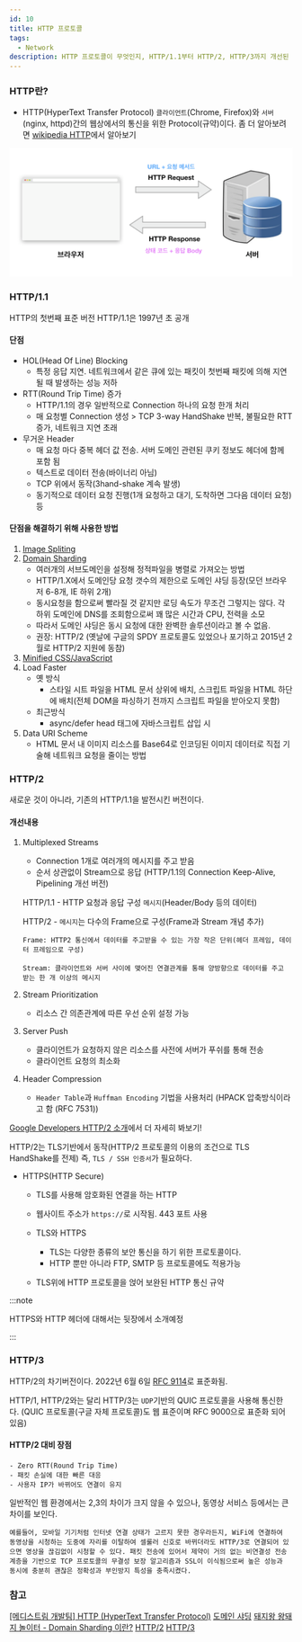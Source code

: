 ```yaml
---
id: 10
title: HTTP 프로토콜
tags:
  - Network
description: HTTP 프로토콜이 무엇인지, HTTP/1.1부터 HTTP/2, HTTP/3까지 개선된 점을 살펴봅니다.
---
```


### HTTP란?

* HTTP(HyperText Transfer Protocol)
    `클라이언트`(Chrome, Firefox)와 `서버`(nginx, httpd)간의 웹상에서의 통신을 위한 Protocol(규약)이다.
    좀 더 알아보려면 [wikipedia HTTP](https://ko.wikipedia.org/wiki/HTTP)에서 알아보기

![http연결과정](./img/http-connection.png)

### HTTP/1.1

HTTP의 첫번째 표준 버전 HTTP/1.1은 1997년 초 공개

#### 단점
* HOL(Head Of Line) Blocking
    - 특정 응답 지연. 네트워크에서 같은 큐에 있는 패킷이 첫번째 패킷에 의해 지연될 때 발생하는 성능 저하
* RTT(Round Trip Time) 증가
    - HTTP/1.1의 경우 일반적으로 Connection 하나의 요청 한개 처리
    - 매 요청별 Connection 생성 > TCP 3-way HandShake 반복, 불필요한 RTT 증가, 네트워크 지연 초래
* 무거운 Header
    - 매 요청 마다 중복 헤더 값 전송. 서버 도메인 관련된 쿠키 정보도 헤더에 함께 포함 됨
    - 텍스트로 데이터 전송(바이너리 아님)
    - TCP 위에서 동작(3hand-shake 계속 발생)
    - 동기적으로 데이터 요청 진행(1개 요청하고 대기, 도착하면 그다음 데이터 요청) 등

#### 단점을 해결하기 위해 사용한 방법

1. [Image Spliting](https://www.w3schools.com/css/css_image_sprites.asp)
2. [Domain Sharding](https://developer.mozilla.org/en-US/docs/Glossary/Domain_sharding)
    * 여러개의 서브도메인을 설정해 정적파일을 병렬로 가져오는 방법
    * HTTP/1.X에서 도메인당 요청 갯수의 제한으로 도메인 샤딩 등장(모던 브라우저 6-8개, IE 하위 2개)
    * 동시요청을 함으로써 빨라질 것 같지만 로딩 속도가 무조건 그렇지는 않다. 각 하위 도메인에 DNS를 조회함으로써 꽤 많은 시간과 CPU, 전력을 소모
    * 따라서 도메인 샤딩은 동시 요청에 대한 완벽한 솔루션이라고 볼 수 없음.
    * 권장: HTTP/2 (옛날에 구글의 SPDY 프로토콜도 있었으나 포기하고 2015년 2월로 HTTP/2 지원에 동참)
3. [Minified CSS/JavaScript](https://developers.google.com/speed/docs/insights/MinifyResources?hl=ko)
4. Load Faster
    * 옛 방식
        * 스타일 시트 파일을 HTML 문서 상위에 배치, 스크립트 파일을 HTML 하단에 배치(전체 DOM을 파싱하기 전까지 스크립트 파일을 받아오지 못함)
    * 최근방식
        * async/defer head 태그에 자바스크립트 삽입 시
5. Data URI Scheme
    * HTML 문서 내 이미지 리소스를 Base64로 인코딩된 이미지 데이터로 직접 기술해 네트워크 요청을 줄이는 방법

### HTTP/2

새로운 것이 아니라, 기존의 HTTP/1.1을 발전시킨 버전이다.

#### 개선내용

1. Multiplexed Streams
    - Connection 1개로 여러개의 메시지를 주고 받음
    - 순서 상관없이 Stream으로 응답 (HTTP/1.1의 Connection Keep-Alive, Pipelining 개선 버전)

    HTTP/1.1 - HTTP 요청과 응답 구성
    `메시지`(Header/Body 등의 데이터)

    HTTP/2 - `메시지`는 다수의 Frame으로 구성(Frame과 Stream 개념 추가)
    ```
    Frame: HTTP2 통신에서 데이터를 주고받을 수 있는 가장 작은 단위(헤더 프레임, 데이터 프레임으로 구성)
    
    Stream: 클라이언트와 서버 사이에 맺어진 연결관계를 통해 양방향으로 데이터를 주고 받는 한 개 이상의 메시지
    ```
2. Stream Prioritization
    - 리소스 간 의존관계에 따른 우선 순위 설정 가능

3. Server Push
    - 클라이언트가 요청하지 않은 리소스를 사전에 서버가 푸쉬를 통해 전송
    - 클라이언트 요청의 최소화

4. Header Compression
    - `Header Table`과 `Huffman Encoding` 기법을 사용처리 (HPACK 압축방식이라고 함 (RFC 7531))

[Google Developers  HTTP/2 소개](https://web.dev/performance-http2/)에서 더 자세히 봐보기!

HTTP/2는 TLS기반에서 동작(HTTP/2 프로토콜의 이용의 조건으로 TLS HandShake를 전제)
즉, `TLS / SSH 인증서`가 필요하다.

* HTTPS(HTTP Secure)
    - TLS를 사용해 암호화된 연결을 하는 HTTP
    - 웹사이트 주소가 `https://`로 시작됨. 443 포트 사용

    - TLS와 HTTPS
        - TLS는 다양한 종류의 보안 통신을 하기 위한 프로토콜이다.
        - HTTP 뿐만 아니라 FTP, SMTP 등 프로토콜에도 적용가능
    - TLS위에 HTTP 프로토콜을 얹어 보완된 HTTP 통신 규약

:::note

HTTPS와 HTTP 헤더에 대해서는 뒷장에서 소개예정

:::

### HTTP/3

HTTP/2의 차기버전이다. 2022년 6월 6일 [RFC 9114](https://datatracker.ietf.org/doc/rfc9114/)로 표준화됨.

HTTP/1, HTTP/2와는 달리 HTTP/3는 `UDP`기반의 QUIC 프로토콜을 사용해 통신한다.
(QUIC 프로토콜(구글 자체 프로토콜)도 웹 표준이며 RFC 9000으로 표준화 되어 있음)

#### HTTP/2 대비 장점
    - Zero RTT(Round Trip Time)
    - 패킷 손실에 대한 빠른 대응
    - 사용자 IP가 바뀌어도 연결이 유지

일반적인 웹 환경에서는 2,3의 차이가 크지 않을 수 있으나, 동영상 서비스 등에서는 큰 차이를 보인다.
```
예를들어, 모바일 기기처럼 인터넷 연결 상태가 고르지 못한 경우라든지, WiFi에 연결하여 동영상을 시청하는 도중에 자리를 이탈하여 셀룰러 신호로 바뀌더라도 HTTP/3로 연결되어 있으면 영상을 끊김없이 시청할 수 있다. 패킷 전송에 있어서 제약이 거의 없는 비연결성 전송 계층을 기반으로 TCP 프로토콜의 무결성 보장 알고리즘과 SSL이 이식됨으로써 높은 성능과 동시에 충분히 괜찮은 정확성과 부인방지 특성을 충족시켰다.
```

### 참고
[[메디스트림 개발팀] HTTP (HyperText Transfer Protocol)](https://careers.medistream.co.kr/2bdf11f1-7969-442e-8877-ff7e97380db4#cf027dfe24b2489db7d0d90708a0bb40)
[도메인 샤딩](https://wonism.github.io/domain-sharding/)
[돼지왕 왕돼지 놀이터 - Domain Sharding 이란?](https://aroundck.tistory.com/5153)
[HTTP/2](https://namu.wiki/w/HTTP/2)
[HTTP/3](https://namu.wiki/w/HTTP/3)